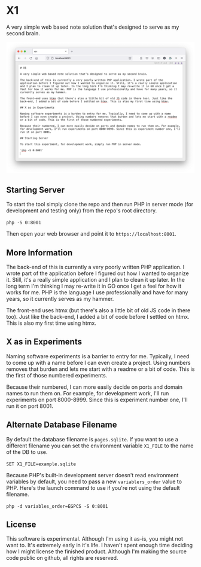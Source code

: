 # X1

A very simple web based note solution that's designed to serve as my second brain.

![X1 Screenshot](media/x1-screenshot.png)

## Starting Server

To start the tool simply clone the repo and then run PHP in server mode (for development and testing only) from the repo's root directory.

`php -S 0:8001`

Then open your web browser and point it to `https://localhost:8001`.

## More Information

The back-end of this is currently a very poorly written PHP application. I wrote part of the application before I figured out how I wanted to organize it. Still, it's a really simple application and I plan to clean it up later. In the long term I'm thinking I may re-write it in GO once I get a feel for how it works for me. PHP is the language I use professionally and have for many years, so it currently serves as my hammer.

The front-end uses htmx (but there's also a little bit of old JS code in there too). Just like the back-end, I added a bit of code before I settled on htmx. This is also my first time using htmx.

## X as in Experiments

Naming software experiments is a barrier to entry for me. Typically, I need to come up with a name before I can even create a project. Using numbers removes that burden and lets me start with a readme or a bit of code. This is the first of those numbered experiments.

Because their numbered, I can more easily decide on ports and domain names to run them on. For example, for development work, I'll run experiments on port 8000-8999. Since this is experiment number one, I'll run it on port 8001.

## Alternate Database Filename

By default the database filename is `pages.sqlite`. If you want to use a different filename you can set the environment variable `X1_FILE` to the name of the DB to use.

`SET X1_FILE=example.sqlite`

Because PHP's built-in development server doesn't read environment variables by default, you need to pass a new `variablers_order` value to PHP. Here's the launch command to use if you're not using the default filename.

`php -d variables_order=EGPCS -S 0:8001`

## License

This software is experimental. Although I'm using it as-is, you might not want to. It's extremely early in it's life. I haven't spent enough time deciding how I might license the finished product.  Although I'm making the source code public on github, all rights are reserved.
